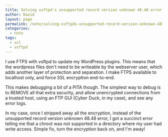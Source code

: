 ```yaml
---
title: Solving vsftpd's unsupported record version unknown 48.48 error
author: David
layout: page
permalink: /note/solving-vsftpds-unsupported-record-version-unknown-48-48-error/
categories:
  - note
tags:
  - ssl
  - vsftpd
---
```

I use FTPS with vsftpd to update my WordPress plugins. This means that the wordpress files don't need to be writeable by the webserver user, which adds another layer of protection and separation. I make FTPS available to localhost only, and force SSL encryption end-to-end.

This makes debugging a bit of a PITA though. The simplest way to debug is to REMOVE all that extra security, and allow unencrypted connections from a trusted host, using an FTP GUI (Cyber Duck, in my case), and see any error logs.

In my case, once I stripped away all the encryption, instead of the unsupported record version unknown 48.48 error, I got a succinct error telling me that a chroot was not supported in a directory where my user had write access. Simple fix, turn the encryption back on, and I'm away!
